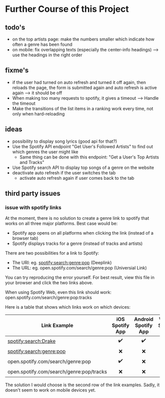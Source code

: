 # Further Course of this Project

## todo's

* on the top artists page: make the numbers smaller which indicate how often a genre has been found
* on mobile: fix overlapping texts (especially the center-info headings) --> use the headings in the right order

## fixme's

* if the user had turned on auto refresh and turned it off again, then reloads the page, the form is submitted again and auto refresh is active again --> it should be off
* When making too many requests to spotify, it gives a timeout --> Handle the timeout
* Make the transitions of the list items in a ranking work every time, not only when hard-reloading

## ideas

* possibility to display song lyrics (good api for that?)
* Use the Spotify API endpoint "Get User's Followed Artists" to find out which genres the user might like
  * Same thing can be done with this endpoint: "Get a User's Top Artists and Tracks"
* Use Spotify search API to display top songs of a genre on the website
* deactivate auto refresh if the user switches the tab
  * activate auto refresh again if user comes back to the tab

## third party issues

### issue with spotify links

At the moment, there is no solution to create a genre link to spotify that works on all three major platforms.
Best case would be:

* Spotify app opens on all platforms when clicking the link (instead of a browser tab)
* Spotify displays tracks for a genre (instead of tracks and artists)

There are two possibilities for a link to Spotify:

* The URI: eg. <spotify:search:genre:pop> (Deeplink)
* The URL: eg. open.spotify.com/search/genre:pop (Universial Link)

You can try reproducing the error yourself. For best result, view this file in your browser and click the two links above.

When using Spotify Web, even this link should work: open.spotify.com/search/genre:pop:tracks

Here is a table that shows which links work on which devices:

| Link Example                             |  iOS Spotify App   | Android Spotify App | Win10 Spotify App  | Win10 Spotify Web  |
| ---------------------------------------- | :----------------: | :-----------------: | :----------------: | :----------------: |
| <spotify:search:Drake>                   | :heavy_check_mark: | :heavy_check_mark:  | :heavy_check_mark: |   :interrobang:    |
| <spotify:search:genre:pop>               |        :x:         |         :x:         | :heavy_check_mark: |   :interrobang:    |
| open.spotify.com/search/genre:pop        | :heavy_check_mark: |         :x:         |        :x:         | :heavy_check_mark: |
| open.spotify.com/search/genre:pop/tracks |        :x:         |         :x:         |        :x:         | :heavy_check_mark: |

The solution I would choose is the second row of the link examples. Sadly, it doesn't seem to work on mobile devices yet.
